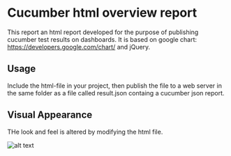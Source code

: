 # Cucumber html overview report

This report an html report developed for the purpose of publishing cucumber test results on dashboards. It is based on google chart: https://developers.google.com/chart/ and jQuery.

## Usage

Include the html-file in your project, then publish the file to a web server in the same folder as a file called result.json containg a cucumber json report.

## Visual Appearance

THe look and feel is altered by modifying the html file.

![alt text](https://github.com/johan-backstrom/cucumber-visualization/screenshot.png "Screenshot")
